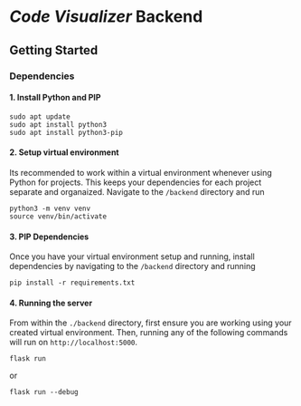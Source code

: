 # _Code Visualizer_ Backend

## Getting Started

### Dependencies

#### 1. Install Python and PIP
```
sudo apt update
sudo apt install python3
sudo apt install python3-pip
```

#### 2. Setup virtual environment
Its recommended to work within a virtual environment whenever using Python for projects. This keeps your dependencies for each project separate and organaized. Navigate to the `/backend` directory and run
```
python3 -m venv venv
source venv/bin/activate
```

#### 3. PIP Dependencies
Once you have your virtual environment setup and running, install dependencies by navigating to the `/backend` directory and running
```
pip install -r requirements.txt
```

#### 4. Running the server
From within the `./backend` directory, first ensure you are working using your created virtual environment. Then, running any of the following commands will run on `http://localhost:5000`.
```
flask run 
``` 
or
```
flask run --debug
```
